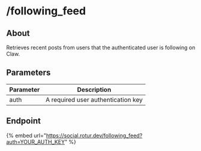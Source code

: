 # /following_feed

## About

Retrieves recent posts from users that the authenticated user is following on Claw.

## Parameters

| Parameter | Description |
| --------- | ----------- |
| auth      | A required user authentication key |

## Endpoint

{% embed url="https://social.rotur.dev/following_feed?auth=YOUR_AUTH_KEY" %}
